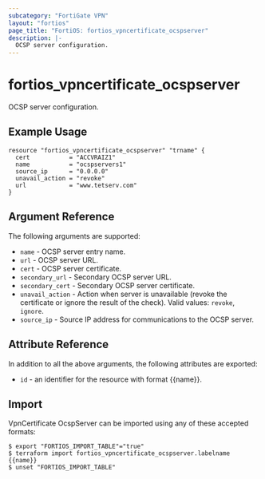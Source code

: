 ```yaml
---
subcategory: "FortiGate VPN"
layout: "fortios"
page_title: "FortiOS: fortios_vpncertificate_ocspserver"
description: |-
  OCSP server configuration.
---
```


# fortios_vpncertificate_ocspserver
OCSP server configuration.

## Example Usage

```hcl
resource "fortios_vpncertificate_ocspserver" "trname" {
  cert           = "ACCVRAIZ1"
  name           = "ocspservers1"
  source_ip      = "0.0.0.0"
  unavail_action = "revoke"
  url            = "www.tetserv.com"
}
```

## Argument Reference

The following arguments are supported:

* `name` - OCSP server entry name.
* `url` - OCSP server URL.
* `cert` - OCSP server certificate.
* `secondary_url` - Secondary OCSP server URL.
* `secondary_cert` - Secondary OCSP server certificate.
* `unavail_action` - Action when server is unavailable (revoke the certificate or ignore the result of the check). Valid values: `revoke`, `ignore`.
* `source_ip` - Source IP address for communications to the OCSP server.


## Attribute Reference

In addition to all the above arguments, the following attributes are exported:
* `id` - an identifier for the resource with format {{name}}.

## Import

VpnCertificate OcspServer can be imported using any of these accepted formats:
```
$ export "FORTIOS_IMPORT_TABLE"="true"
$ terraform import fortios_vpncertificate_ocspserver.labelname {{name}}
$ unset "FORTIOS_IMPORT_TABLE"
```
